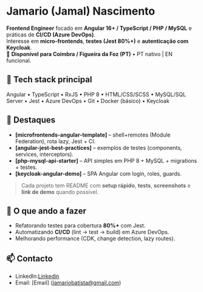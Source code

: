 # Jamario (Jamal) Nascimento

**Frontend Engineer** focado em **Angular 16+ / TypeScript / PHP / MySQL** e práticas de **CI/CD (Azure DevOps)**.  
Interesse em **micro-frontends**, **testes (Jest 80%+)** e **autenticação com Keycloak**.  
📍 **Disponível para Coimbra / Figueira da Foz (PT)** • PT nativo | EN funcional.

## 🧰 Tech stack principal
Angular • TypeScript • RxJS • PHP 8 • HTML/CSS/SCSS • MySQL/SQL Server • Jest • Azure DevOps • Git • Docker (básico) • Keycloak

## 🚀 Destaques
- **[microfrontends-angular-template]** – shell+remotes (Module Federation), rota lazy, Jest + CI.
- **[angular-jest-best-practices]** – exemplos de testes (components, services, interceptors).
- **[php-mysql-api-starter]** – API simples em PHP 8 + MySQL + migrations + testes.
- **[keycloak-angular-demo]** – SPA Angular com login, roles, guards.

> Cada projeto tem README com **setup rápido**, **tests**, **screenshots** e **link de demo** quando possível.

## 🔁 O que ando a fazer
- Refatorando testes para cobertura **80%+** com Jest.
- Automatizando **CI/CD** (lint → test → build) em Azure DevOps.
- Melhorando performance (CDK, change detection, lazy routes).

## 📫 Contacto
- LinkedIn:[Linkedin](https://www.linkedin.com/in/jamario-nascimento/)
- Email: [Email] (jamariobatista@gmail.com)
